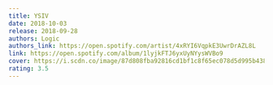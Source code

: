 ```yaml
---
title: YSIV
date: 2018-10-03
release: 2018-09-28
authors: Logic
authors_link: https://open.spotify.com/artist/4xRYI6VqpkE3UwrDrAZL8L
link: https://open.spotify.com/album/1lyjkFTJ6yxUyNYysWVBo9
cover: https://i.scdn.co/image/87d808fba92816cd1bf1c8f65ec078d5d995b438
rating: 3.5
---
```

